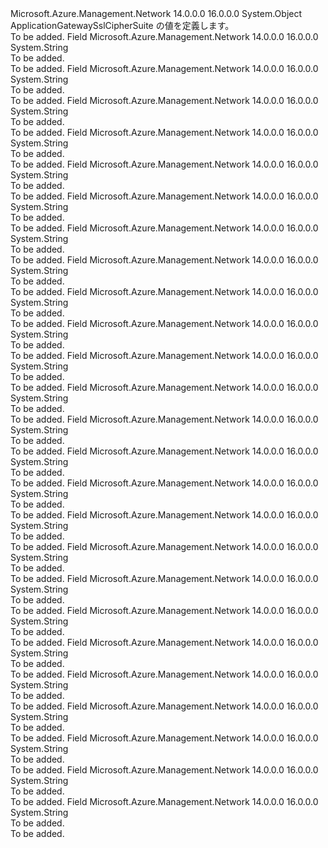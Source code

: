 <Type Name="ApplicationGatewaySslCipherSuite" FullName="Microsoft.Azure.Management.Network.Models.ApplicationGatewaySslCipherSuite">
  <TypeSignature Language="C#" Value="public static class ApplicationGatewaySslCipherSuite" />
  <TypeSignature Language="ILAsm" Value=".class public auto ansi abstract sealed beforefieldinit ApplicationGatewaySslCipherSuite extends System.Object" />
  <TypeSignature Language="DocId" Value="T:Microsoft.Azure.Management.Network.Models.ApplicationGatewaySslCipherSuite" />
  <TypeSignature Language="VB.NET" Value="Public Class ApplicationGatewaySslCipherSuite" />
  <TypeSignature Language="F#" Value="type ApplicationGatewaySslCipherSuite = class" />
  <AssemblyInfo>
    <AssemblyName>Microsoft.Azure.Management.Network</AssemblyName>
    <AssemblyVersion>14.0.0.0</AssemblyVersion>
    <AssemblyVersion>16.0.0.0</AssemblyVersion>
  </AssemblyInfo>
  <Base>
    <BaseTypeName>System.Object</BaseTypeName>
  </Base>
  <Interfaces />
  <Docs>
    <summary>
            ApplicationGatewaySslCipherSuite の値を定義します。
            </summary>
    <remarks>To be added.</remarks>
  </Docs>
  <Members>
    <Member MemberName="TLSDHEDSSWITHAES128CBCSHA">
      <MemberSignature Language="C#" Value="public const string TLSDHEDSSWITHAES128CBCSHA;" />
      <MemberSignature Language="ILAsm" Value=".field public static literal string TLSDHEDSSWITHAES128CBCSHA" />
      <MemberSignature Language="DocId" Value="F:Microsoft.Azure.Management.Network.Models.ApplicationGatewaySslCipherSuite.TLSDHEDSSWITHAES128CBCSHA" />
      <MemberSignature Language="VB.NET" Value="Public Const TLSDHEDSSWITHAES128CBCSHA As String " />
      <MemberSignature Language="F#" Value="val mutable TLSDHEDSSWITHAES128CBCSHA : string" Usage="Microsoft.Azure.Management.Network.Models.ApplicationGatewaySslCipherSuite.TLSDHEDSSWITHAES128CBCSHA" />
      <MemberType>Field</MemberType>
      <AssemblyInfo>
        <AssemblyName>Microsoft.Azure.Management.Network</AssemblyName>
        <AssemblyVersion>14.0.0.0</AssemblyVersion>
        <AssemblyVersion>16.0.0.0</AssemblyVersion>
      </AssemblyInfo>
      <ReturnValue>
        <ReturnType>System.String</ReturnType>
      </ReturnValue>
      <Docs>
        <summary>To be added.</summary>
        <remarks>To be added.</remarks>
      </Docs>
    </Member>
    <Member MemberName="TLSDHEDSSWITHAES128CBCSHA256">
      <MemberSignature Language="C#" Value="public const string TLSDHEDSSWITHAES128CBCSHA256;" />
      <MemberSignature Language="ILAsm" Value=".field public static literal string TLSDHEDSSWITHAES128CBCSHA256" />
      <MemberSignature Language="DocId" Value="F:Microsoft.Azure.Management.Network.Models.ApplicationGatewaySslCipherSuite.TLSDHEDSSWITHAES128CBCSHA256" />
      <MemberSignature Language="VB.NET" Value="Public Const TLSDHEDSSWITHAES128CBCSHA256 As String " />
      <MemberSignature Language="F#" Value="val mutable TLSDHEDSSWITHAES128CBCSHA256 : string" Usage="Microsoft.Azure.Management.Network.Models.ApplicationGatewaySslCipherSuite.TLSDHEDSSWITHAES128CBCSHA256" />
      <MemberType>Field</MemberType>
      <AssemblyInfo>
        <AssemblyName>Microsoft.Azure.Management.Network</AssemblyName>
        <AssemblyVersion>14.0.0.0</AssemblyVersion>
        <AssemblyVersion>16.0.0.0</AssemblyVersion>
      </AssemblyInfo>
      <ReturnValue>
        <ReturnType>System.String</ReturnType>
      </ReturnValue>
      <Docs>
        <summary>To be added.</summary>
        <remarks>To be added.</remarks>
      </Docs>
    </Member>
    <Member MemberName="TLSDHEDSSWITHAES256CBCSHA">
      <MemberSignature Language="C#" Value="public const string TLSDHEDSSWITHAES256CBCSHA;" />
      <MemberSignature Language="ILAsm" Value=".field public static literal string TLSDHEDSSWITHAES256CBCSHA" />
      <MemberSignature Language="DocId" Value="F:Microsoft.Azure.Management.Network.Models.ApplicationGatewaySslCipherSuite.TLSDHEDSSWITHAES256CBCSHA" />
      <MemberSignature Language="VB.NET" Value="Public Const TLSDHEDSSWITHAES256CBCSHA As String " />
      <MemberSignature Language="F#" Value="val mutable TLSDHEDSSWITHAES256CBCSHA : string" Usage="Microsoft.Azure.Management.Network.Models.ApplicationGatewaySslCipherSuite.TLSDHEDSSWITHAES256CBCSHA" />
      <MemberType>Field</MemberType>
      <AssemblyInfo>
        <AssemblyName>Microsoft.Azure.Management.Network</AssemblyName>
        <AssemblyVersion>14.0.0.0</AssemblyVersion>
        <AssemblyVersion>16.0.0.0</AssemblyVersion>
      </AssemblyInfo>
      <ReturnValue>
        <ReturnType>System.String</ReturnType>
      </ReturnValue>
      <Docs>
        <summary>To be added.</summary>
        <remarks>To be added.</remarks>
      </Docs>
    </Member>
    <Member MemberName="TLSDHEDSSWITHAES256CBCSHA256">
      <MemberSignature Language="C#" Value="public const string TLSDHEDSSWITHAES256CBCSHA256;" />
      <MemberSignature Language="ILAsm" Value=".field public static literal string TLSDHEDSSWITHAES256CBCSHA256" />
      <MemberSignature Language="DocId" Value="F:Microsoft.Azure.Management.Network.Models.ApplicationGatewaySslCipherSuite.TLSDHEDSSWITHAES256CBCSHA256" />
      <MemberSignature Language="VB.NET" Value="Public Const TLSDHEDSSWITHAES256CBCSHA256 As String " />
      <MemberSignature Language="F#" Value="val mutable TLSDHEDSSWITHAES256CBCSHA256 : string" Usage="Microsoft.Azure.Management.Network.Models.ApplicationGatewaySslCipherSuite.TLSDHEDSSWITHAES256CBCSHA256" />
      <MemberType>Field</MemberType>
      <AssemblyInfo>
        <AssemblyName>Microsoft.Azure.Management.Network</AssemblyName>
        <AssemblyVersion>14.0.0.0</AssemblyVersion>
        <AssemblyVersion>16.0.0.0</AssemblyVersion>
      </AssemblyInfo>
      <ReturnValue>
        <ReturnType>System.String</ReturnType>
      </ReturnValue>
      <Docs>
        <summary>To be added.</summary>
        <remarks>To be added.</remarks>
      </Docs>
    </Member>
    <Member MemberName="TLSDHERSAWITHAES128CBCSHA">
      <MemberSignature Language="C#" Value="public const string TLSDHERSAWITHAES128CBCSHA;" />
      <MemberSignature Language="ILAsm" Value=".field public static literal string TLSDHERSAWITHAES128CBCSHA" />
      <MemberSignature Language="DocId" Value="F:Microsoft.Azure.Management.Network.Models.ApplicationGatewaySslCipherSuite.TLSDHERSAWITHAES128CBCSHA" />
      <MemberSignature Language="VB.NET" Value="Public Const TLSDHERSAWITHAES128CBCSHA As String " />
      <MemberSignature Language="F#" Value="val mutable TLSDHERSAWITHAES128CBCSHA : string" Usage="Microsoft.Azure.Management.Network.Models.ApplicationGatewaySslCipherSuite.TLSDHERSAWITHAES128CBCSHA" />
      <MemberType>Field</MemberType>
      <AssemblyInfo>
        <AssemblyName>Microsoft.Azure.Management.Network</AssemblyName>
        <AssemblyVersion>14.0.0.0</AssemblyVersion>
        <AssemblyVersion>16.0.0.0</AssemblyVersion>
      </AssemblyInfo>
      <ReturnValue>
        <ReturnType>System.String</ReturnType>
      </ReturnValue>
      <Docs>
        <summary>To be added.</summary>
        <remarks>To be added.</remarks>
      </Docs>
    </Member>
    <Member MemberName="TLSDHERSAWITHAES128GCMSHA256">
      <MemberSignature Language="C#" Value="public const string TLSDHERSAWITHAES128GCMSHA256;" />
      <MemberSignature Language="ILAsm" Value=".field public static literal string TLSDHERSAWITHAES128GCMSHA256" />
      <MemberSignature Language="DocId" Value="F:Microsoft.Azure.Management.Network.Models.ApplicationGatewaySslCipherSuite.TLSDHERSAWITHAES128GCMSHA256" />
      <MemberSignature Language="VB.NET" Value="Public Const TLSDHERSAWITHAES128GCMSHA256 As String " />
      <MemberSignature Language="F#" Value="val mutable TLSDHERSAWITHAES128GCMSHA256 : string" Usage="Microsoft.Azure.Management.Network.Models.ApplicationGatewaySslCipherSuite.TLSDHERSAWITHAES128GCMSHA256" />
      <MemberType>Field</MemberType>
      <AssemblyInfo>
        <AssemblyName>Microsoft.Azure.Management.Network</AssemblyName>
        <AssemblyVersion>14.0.0.0</AssemblyVersion>
        <AssemblyVersion>16.0.0.0</AssemblyVersion>
      </AssemblyInfo>
      <ReturnValue>
        <ReturnType>System.String</ReturnType>
      </ReturnValue>
      <Docs>
        <summary>To be added.</summary>
        <remarks>To be added.</remarks>
      </Docs>
    </Member>
    <Member MemberName="TLSDHERSAWITHAES256CBCSHA">
      <MemberSignature Language="C#" Value="public const string TLSDHERSAWITHAES256CBCSHA;" />
      <MemberSignature Language="ILAsm" Value=".field public static literal string TLSDHERSAWITHAES256CBCSHA" />
      <MemberSignature Language="DocId" Value="F:Microsoft.Azure.Management.Network.Models.ApplicationGatewaySslCipherSuite.TLSDHERSAWITHAES256CBCSHA" />
      <MemberSignature Language="VB.NET" Value="Public Const TLSDHERSAWITHAES256CBCSHA As String " />
      <MemberSignature Language="F#" Value="val mutable TLSDHERSAWITHAES256CBCSHA : string" Usage="Microsoft.Azure.Management.Network.Models.ApplicationGatewaySslCipherSuite.TLSDHERSAWITHAES256CBCSHA" />
      <MemberType>Field</MemberType>
      <AssemblyInfo>
        <AssemblyName>Microsoft.Azure.Management.Network</AssemblyName>
        <AssemblyVersion>14.0.0.0</AssemblyVersion>
        <AssemblyVersion>16.0.0.0</AssemblyVersion>
      </AssemblyInfo>
      <ReturnValue>
        <ReturnType>System.String</ReturnType>
      </ReturnValue>
      <Docs>
        <summary>To be added.</summary>
        <remarks>To be added.</remarks>
      </Docs>
    </Member>
    <Member MemberName="TLSDHERSAWITHAES256GCMSHA384">
      <MemberSignature Language="C#" Value="public const string TLSDHERSAWITHAES256GCMSHA384;" />
      <MemberSignature Language="ILAsm" Value=".field public static literal string TLSDHERSAWITHAES256GCMSHA384" />
      <MemberSignature Language="DocId" Value="F:Microsoft.Azure.Management.Network.Models.ApplicationGatewaySslCipherSuite.TLSDHERSAWITHAES256GCMSHA384" />
      <MemberSignature Language="VB.NET" Value="Public Const TLSDHERSAWITHAES256GCMSHA384 As String " />
      <MemberSignature Language="F#" Value="val mutable TLSDHERSAWITHAES256GCMSHA384 : string" Usage="Microsoft.Azure.Management.Network.Models.ApplicationGatewaySslCipherSuite.TLSDHERSAWITHAES256GCMSHA384" />
      <MemberType>Field</MemberType>
      <AssemblyInfo>
        <AssemblyName>Microsoft.Azure.Management.Network</AssemblyName>
        <AssemblyVersion>14.0.0.0</AssemblyVersion>
        <AssemblyVersion>16.0.0.0</AssemblyVersion>
      </AssemblyInfo>
      <ReturnValue>
        <ReturnType>System.String</ReturnType>
      </ReturnValue>
      <Docs>
        <summary>To be added.</summary>
        <remarks>To be added.</remarks>
      </Docs>
    </Member>
    <Member MemberName="TLSECDHEECDSAWITHAES128CBCSHA">
      <MemberSignature Language="C#" Value="public const string TLSECDHEECDSAWITHAES128CBCSHA;" />
      <MemberSignature Language="ILAsm" Value=".field public static literal string TLSECDHEECDSAWITHAES128CBCSHA" />
      <MemberSignature Language="DocId" Value="F:Microsoft.Azure.Management.Network.Models.ApplicationGatewaySslCipherSuite.TLSECDHEECDSAWITHAES128CBCSHA" />
      <MemberSignature Language="VB.NET" Value="Public Const TLSECDHEECDSAWITHAES128CBCSHA As String " />
      <MemberSignature Language="F#" Value="val mutable TLSECDHEECDSAWITHAES128CBCSHA : string" Usage="Microsoft.Azure.Management.Network.Models.ApplicationGatewaySslCipherSuite.TLSECDHEECDSAWITHAES128CBCSHA" />
      <MemberType>Field</MemberType>
      <AssemblyInfo>
        <AssemblyName>Microsoft.Azure.Management.Network</AssemblyName>
        <AssemblyVersion>14.0.0.0</AssemblyVersion>
        <AssemblyVersion>16.0.0.0</AssemblyVersion>
      </AssemblyInfo>
      <ReturnValue>
        <ReturnType>System.String</ReturnType>
      </ReturnValue>
      <Docs>
        <summary>To be added.</summary>
        <remarks>To be added.</remarks>
      </Docs>
    </Member>
    <Member MemberName="TLSECDHEECDSAWITHAES128CBCSHA256">
      <MemberSignature Language="C#" Value="public const string TLSECDHEECDSAWITHAES128CBCSHA256;" />
      <MemberSignature Language="ILAsm" Value=".field public static literal string TLSECDHEECDSAWITHAES128CBCSHA256" />
      <MemberSignature Language="DocId" Value="F:Microsoft.Azure.Management.Network.Models.ApplicationGatewaySslCipherSuite.TLSECDHEECDSAWITHAES128CBCSHA256" />
      <MemberSignature Language="VB.NET" Value="Public Const TLSECDHEECDSAWITHAES128CBCSHA256 As String " />
      <MemberSignature Language="F#" Value="val mutable TLSECDHEECDSAWITHAES128CBCSHA256 : string" Usage="Microsoft.Azure.Management.Network.Models.ApplicationGatewaySslCipherSuite.TLSECDHEECDSAWITHAES128CBCSHA256" />
      <MemberType>Field</MemberType>
      <AssemblyInfo>
        <AssemblyName>Microsoft.Azure.Management.Network</AssemblyName>
        <AssemblyVersion>14.0.0.0</AssemblyVersion>
        <AssemblyVersion>16.0.0.0</AssemblyVersion>
      </AssemblyInfo>
      <ReturnValue>
        <ReturnType>System.String</ReturnType>
      </ReturnValue>
      <Docs>
        <summary>To be added.</summary>
        <remarks>To be added.</remarks>
      </Docs>
    </Member>
    <Member MemberName="TLSECDHEECDSAWITHAES128GCMSHA256">
      <MemberSignature Language="C#" Value="public const string TLSECDHEECDSAWITHAES128GCMSHA256;" />
      <MemberSignature Language="ILAsm" Value=".field public static literal string TLSECDHEECDSAWITHAES128GCMSHA256" />
      <MemberSignature Language="DocId" Value="F:Microsoft.Azure.Management.Network.Models.ApplicationGatewaySslCipherSuite.TLSECDHEECDSAWITHAES128GCMSHA256" />
      <MemberSignature Language="VB.NET" Value="Public Const TLSECDHEECDSAWITHAES128GCMSHA256 As String " />
      <MemberSignature Language="F#" Value="val mutable TLSECDHEECDSAWITHAES128GCMSHA256 : string" Usage="Microsoft.Azure.Management.Network.Models.ApplicationGatewaySslCipherSuite.TLSECDHEECDSAWITHAES128GCMSHA256" />
      <MemberType>Field</MemberType>
      <AssemblyInfo>
        <AssemblyName>Microsoft.Azure.Management.Network</AssemblyName>
        <AssemblyVersion>14.0.0.0</AssemblyVersion>
        <AssemblyVersion>16.0.0.0</AssemblyVersion>
      </AssemblyInfo>
      <ReturnValue>
        <ReturnType>System.String</ReturnType>
      </ReturnValue>
      <Docs>
        <summary>To be added.</summary>
        <remarks>To be added.</remarks>
      </Docs>
    </Member>
    <Member MemberName="TLSECDHEECDSAWITHAES256CBCSHA">
      <MemberSignature Language="C#" Value="public const string TLSECDHEECDSAWITHAES256CBCSHA;" />
      <MemberSignature Language="ILAsm" Value=".field public static literal string TLSECDHEECDSAWITHAES256CBCSHA" />
      <MemberSignature Language="DocId" Value="F:Microsoft.Azure.Management.Network.Models.ApplicationGatewaySslCipherSuite.TLSECDHEECDSAWITHAES256CBCSHA" />
      <MemberSignature Language="VB.NET" Value="Public Const TLSECDHEECDSAWITHAES256CBCSHA As String " />
      <MemberSignature Language="F#" Value="val mutable TLSECDHEECDSAWITHAES256CBCSHA : string" Usage="Microsoft.Azure.Management.Network.Models.ApplicationGatewaySslCipherSuite.TLSECDHEECDSAWITHAES256CBCSHA" />
      <MemberType>Field</MemberType>
      <AssemblyInfo>
        <AssemblyName>Microsoft.Azure.Management.Network</AssemblyName>
        <AssemblyVersion>14.0.0.0</AssemblyVersion>
        <AssemblyVersion>16.0.0.0</AssemblyVersion>
      </AssemblyInfo>
      <ReturnValue>
        <ReturnType>System.String</ReturnType>
      </ReturnValue>
      <Docs>
        <summary>To be added.</summary>
        <remarks>To be added.</remarks>
      </Docs>
    </Member>
    <Member MemberName="TLSECDHEECDSAWITHAES256CBCSHA384">
      <MemberSignature Language="C#" Value="public const string TLSECDHEECDSAWITHAES256CBCSHA384;" />
      <MemberSignature Language="ILAsm" Value=".field public static literal string TLSECDHEECDSAWITHAES256CBCSHA384" />
      <MemberSignature Language="DocId" Value="F:Microsoft.Azure.Management.Network.Models.ApplicationGatewaySslCipherSuite.TLSECDHEECDSAWITHAES256CBCSHA384" />
      <MemberSignature Language="VB.NET" Value="Public Const TLSECDHEECDSAWITHAES256CBCSHA384 As String " />
      <MemberSignature Language="F#" Value="val mutable TLSECDHEECDSAWITHAES256CBCSHA384 : string" Usage="Microsoft.Azure.Management.Network.Models.ApplicationGatewaySslCipherSuite.TLSECDHEECDSAWITHAES256CBCSHA384" />
      <MemberType>Field</MemberType>
      <AssemblyInfo>
        <AssemblyName>Microsoft.Azure.Management.Network</AssemblyName>
        <AssemblyVersion>14.0.0.0</AssemblyVersion>
        <AssemblyVersion>16.0.0.0</AssemblyVersion>
      </AssemblyInfo>
      <ReturnValue>
        <ReturnType>System.String</ReturnType>
      </ReturnValue>
      <Docs>
        <summary>To be added.</summary>
        <remarks>To be added.</remarks>
      </Docs>
    </Member>
    <Member MemberName="TLSECDHEECDSAWITHAES256GCMSHA384">
      <MemberSignature Language="C#" Value="public const string TLSECDHEECDSAWITHAES256GCMSHA384;" />
      <MemberSignature Language="ILAsm" Value=".field public static literal string TLSECDHEECDSAWITHAES256GCMSHA384" />
      <MemberSignature Language="DocId" Value="F:Microsoft.Azure.Management.Network.Models.ApplicationGatewaySslCipherSuite.TLSECDHEECDSAWITHAES256GCMSHA384" />
      <MemberSignature Language="VB.NET" Value="Public Const TLSECDHEECDSAWITHAES256GCMSHA384 As String " />
      <MemberSignature Language="F#" Value="val mutable TLSECDHEECDSAWITHAES256GCMSHA384 : string" Usage="Microsoft.Azure.Management.Network.Models.ApplicationGatewaySslCipherSuite.TLSECDHEECDSAWITHAES256GCMSHA384" />
      <MemberType>Field</MemberType>
      <AssemblyInfo>
        <AssemblyName>Microsoft.Azure.Management.Network</AssemblyName>
        <AssemblyVersion>14.0.0.0</AssemblyVersion>
        <AssemblyVersion>16.0.0.0</AssemblyVersion>
      </AssemblyInfo>
      <ReturnValue>
        <ReturnType>System.String</ReturnType>
      </ReturnValue>
      <Docs>
        <summary>To be added.</summary>
        <remarks>To be added.</remarks>
      </Docs>
    </Member>
    <Member MemberName="TLSECDHERSAWITHAES128CBCSHA">
      <MemberSignature Language="C#" Value="public const string TLSECDHERSAWITHAES128CBCSHA;" />
      <MemberSignature Language="ILAsm" Value=".field public static literal string TLSECDHERSAWITHAES128CBCSHA" />
      <MemberSignature Language="DocId" Value="F:Microsoft.Azure.Management.Network.Models.ApplicationGatewaySslCipherSuite.TLSECDHERSAWITHAES128CBCSHA" />
      <MemberSignature Language="VB.NET" Value="Public Const TLSECDHERSAWITHAES128CBCSHA As String " />
      <MemberSignature Language="F#" Value="val mutable TLSECDHERSAWITHAES128CBCSHA : string" Usage="Microsoft.Azure.Management.Network.Models.ApplicationGatewaySslCipherSuite.TLSECDHERSAWITHAES128CBCSHA" />
      <MemberType>Field</MemberType>
      <AssemblyInfo>
        <AssemblyName>Microsoft.Azure.Management.Network</AssemblyName>
        <AssemblyVersion>14.0.0.0</AssemblyVersion>
        <AssemblyVersion>16.0.0.0</AssemblyVersion>
      </AssemblyInfo>
      <ReturnValue>
        <ReturnType>System.String</ReturnType>
      </ReturnValue>
      <Docs>
        <summary>To be added.</summary>
        <remarks>To be added.</remarks>
      </Docs>
    </Member>
    <Member MemberName="TLSECDHERSAWITHAES128CBCSHA256">
      <MemberSignature Language="C#" Value="public const string TLSECDHERSAWITHAES128CBCSHA256;" />
      <MemberSignature Language="ILAsm" Value=".field public static literal string TLSECDHERSAWITHAES128CBCSHA256" />
      <MemberSignature Language="DocId" Value="F:Microsoft.Azure.Management.Network.Models.ApplicationGatewaySslCipherSuite.TLSECDHERSAWITHAES128CBCSHA256" />
      <MemberSignature Language="VB.NET" Value="Public Const TLSECDHERSAWITHAES128CBCSHA256 As String " />
      <MemberSignature Language="F#" Value="val mutable TLSECDHERSAWITHAES128CBCSHA256 : string" Usage="Microsoft.Azure.Management.Network.Models.ApplicationGatewaySslCipherSuite.TLSECDHERSAWITHAES128CBCSHA256" />
      <MemberType>Field</MemberType>
      <AssemblyInfo>
        <AssemblyName>Microsoft.Azure.Management.Network</AssemblyName>
        <AssemblyVersion>14.0.0.0</AssemblyVersion>
        <AssemblyVersion>16.0.0.0</AssemblyVersion>
      </AssemblyInfo>
      <ReturnValue>
        <ReturnType>System.String</ReturnType>
      </ReturnValue>
      <Docs>
        <summary>To be added.</summary>
        <remarks>To be added.</remarks>
      </Docs>
    </Member>
    <Member MemberName="TLSECDHERSAWITHAES256CBCSHA">
      <MemberSignature Language="C#" Value="public const string TLSECDHERSAWITHAES256CBCSHA;" />
      <MemberSignature Language="ILAsm" Value=".field public static literal string TLSECDHERSAWITHAES256CBCSHA" />
      <MemberSignature Language="DocId" Value="F:Microsoft.Azure.Management.Network.Models.ApplicationGatewaySslCipherSuite.TLSECDHERSAWITHAES256CBCSHA" />
      <MemberSignature Language="VB.NET" Value="Public Const TLSECDHERSAWITHAES256CBCSHA As String " />
      <MemberSignature Language="F#" Value="val mutable TLSECDHERSAWITHAES256CBCSHA : string" Usage="Microsoft.Azure.Management.Network.Models.ApplicationGatewaySslCipherSuite.TLSECDHERSAWITHAES256CBCSHA" />
      <MemberType>Field</MemberType>
      <AssemblyInfo>
        <AssemblyName>Microsoft.Azure.Management.Network</AssemblyName>
        <AssemblyVersion>14.0.0.0</AssemblyVersion>
        <AssemblyVersion>16.0.0.0</AssemblyVersion>
      </AssemblyInfo>
      <ReturnValue>
        <ReturnType>System.String</ReturnType>
      </ReturnValue>
      <Docs>
        <summary>To be added.</summary>
        <remarks>To be added.</remarks>
      </Docs>
    </Member>
    <Member MemberName="TLSECDHERSAWITHAES256CBCSHA384">
      <MemberSignature Language="C#" Value="public const string TLSECDHERSAWITHAES256CBCSHA384;" />
      <MemberSignature Language="ILAsm" Value=".field public static literal string TLSECDHERSAWITHAES256CBCSHA384" />
      <MemberSignature Language="DocId" Value="F:Microsoft.Azure.Management.Network.Models.ApplicationGatewaySslCipherSuite.TLSECDHERSAWITHAES256CBCSHA384" />
      <MemberSignature Language="VB.NET" Value="Public Const TLSECDHERSAWITHAES256CBCSHA384 As String " />
      <MemberSignature Language="F#" Value="val mutable TLSECDHERSAWITHAES256CBCSHA384 : string" Usage="Microsoft.Azure.Management.Network.Models.ApplicationGatewaySslCipherSuite.TLSECDHERSAWITHAES256CBCSHA384" />
      <MemberType>Field</MemberType>
      <AssemblyInfo>
        <AssemblyName>Microsoft.Azure.Management.Network</AssemblyName>
        <AssemblyVersion>14.0.0.0</AssemblyVersion>
        <AssemblyVersion>16.0.0.0</AssemblyVersion>
      </AssemblyInfo>
      <ReturnValue>
        <ReturnType>System.String</ReturnType>
      </ReturnValue>
      <Docs>
        <summary>To be added.</summary>
        <remarks>To be added.</remarks>
      </Docs>
    </Member>
    <Member MemberName="TLSRSAWITH3DESEDECBCSHA">
      <MemberSignature Language="C#" Value="public const string TLSRSAWITH3DESEDECBCSHA;" />
      <MemberSignature Language="ILAsm" Value=".field public static literal string TLSRSAWITH3DESEDECBCSHA" />
      <MemberSignature Language="DocId" Value="F:Microsoft.Azure.Management.Network.Models.ApplicationGatewaySslCipherSuite.TLSRSAWITH3DESEDECBCSHA" />
      <MemberSignature Language="VB.NET" Value="Public Const TLSRSAWITH3DESEDECBCSHA As String " />
      <MemberSignature Language="F#" Value="val mutable TLSRSAWITH3DESEDECBCSHA : string" Usage="Microsoft.Azure.Management.Network.Models.ApplicationGatewaySslCipherSuite.TLSRSAWITH3DESEDECBCSHA" />
      <MemberType>Field</MemberType>
      <AssemblyInfo>
        <AssemblyName>Microsoft.Azure.Management.Network</AssemblyName>
        <AssemblyVersion>14.0.0.0</AssemblyVersion>
        <AssemblyVersion>16.0.0.0</AssemblyVersion>
      </AssemblyInfo>
      <ReturnValue>
        <ReturnType>System.String</ReturnType>
      </ReturnValue>
      <Docs>
        <summary>To be added.</summary>
        <remarks>To be added.</remarks>
      </Docs>
    </Member>
    <Member MemberName="TLSRSAWITHAES128CBCSHA">
      <MemberSignature Language="C#" Value="public const string TLSRSAWITHAES128CBCSHA;" />
      <MemberSignature Language="ILAsm" Value=".field public static literal string TLSRSAWITHAES128CBCSHA" />
      <MemberSignature Language="DocId" Value="F:Microsoft.Azure.Management.Network.Models.ApplicationGatewaySslCipherSuite.TLSRSAWITHAES128CBCSHA" />
      <MemberSignature Language="VB.NET" Value="Public Const TLSRSAWITHAES128CBCSHA As String " />
      <MemberSignature Language="F#" Value="val mutable TLSRSAWITHAES128CBCSHA : string" Usage="Microsoft.Azure.Management.Network.Models.ApplicationGatewaySslCipherSuite.TLSRSAWITHAES128CBCSHA" />
      <MemberType>Field</MemberType>
      <AssemblyInfo>
        <AssemblyName>Microsoft.Azure.Management.Network</AssemblyName>
        <AssemblyVersion>14.0.0.0</AssemblyVersion>
        <AssemblyVersion>16.0.0.0</AssemblyVersion>
      </AssemblyInfo>
      <ReturnValue>
        <ReturnType>System.String</ReturnType>
      </ReturnValue>
      <Docs>
        <summary>To be added.</summary>
        <remarks>To be added.</remarks>
      </Docs>
    </Member>
    <Member MemberName="TLSRSAWITHAES128CBCSHA256">
      <MemberSignature Language="C#" Value="public const string TLSRSAWITHAES128CBCSHA256;" />
      <MemberSignature Language="ILAsm" Value=".field public static literal string TLSRSAWITHAES128CBCSHA256" />
      <MemberSignature Language="DocId" Value="F:Microsoft.Azure.Management.Network.Models.ApplicationGatewaySslCipherSuite.TLSRSAWITHAES128CBCSHA256" />
      <MemberSignature Language="VB.NET" Value="Public Const TLSRSAWITHAES128CBCSHA256 As String " />
      <MemberSignature Language="F#" Value="val mutable TLSRSAWITHAES128CBCSHA256 : string" Usage="Microsoft.Azure.Management.Network.Models.ApplicationGatewaySslCipherSuite.TLSRSAWITHAES128CBCSHA256" />
      <MemberType>Field</MemberType>
      <AssemblyInfo>
        <AssemblyName>Microsoft.Azure.Management.Network</AssemblyName>
        <AssemblyVersion>14.0.0.0</AssemblyVersion>
        <AssemblyVersion>16.0.0.0</AssemblyVersion>
      </AssemblyInfo>
      <ReturnValue>
        <ReturnType>System.String</ReturnType>
      </ReturnValue>
      <Docs>
        <summary>To be added.</summary>
        <remarks>To be added.</remarks>
      </Docs>
    </Member>
    <Member MemberName="TLSRSAWITHAES128GCMSHA256">
      <MemberSignature Language="C#" Value="public const string TLSRSAWITHAES128GCMSHA256;" />
      <MemberSignature Language="ILAsm" Value=".field public static literal string TLSRSAWITHAES128GCMSHA256" />
      <MemberSignature Language="DocId" Value="F:Microsoft.Azure.Management.Network.Models.ApplicationGatewaySslCipherSuite.TLSRSAWITHAES128GCMSHA256" />
      <MemberSignature Language="VB.NET" Value="Public Const TLSRSAWITHAES128GCMSHA256 As String " />
      <MemberSignature Language="F#" Value="val mutable TLSRSAWITHAES128GCMSHA256 : string" Usage="Microsoft.Azure.Management.Network.Models.ApplicationGatewaySslCipherSuite.TLSRSAWITHAES128GCMSHA256" />
      <MemberType>Field</MemberType>
      <AssemblyInfo>
        <AssemblyName>Microsoft.Azure.Management.Network</AssemblyName>
        <AssemblyVersion>14.0.0.0</AssemblyVersion>
        <AssemblyVersion>16.0.0.0</AssemblyVersion>
      </AssemblyInfo>
      <ReturnValue>
        <ReturnType>System.String</ReturnType>
      </ReturnValue>
      <Docs>
        <summary>To be added.</summary>
        <remarks>To be added.</remarks>
      </Docs>
    </Member>
    <Member MemberName="TLSRSAWITHAES256CBCSHA">
      <MemberSignature Language="C#" Value="public const string TLSRSAWITHAES256CBCSHA;" />
      <MemberSignature Language="ILAsm" Value=".field public static literal string TLSRSAWITHAES256CBCSHA" />
      <MemberSignature Language="DocId" Value="F:Microsoft.Azure.Management.Network.Models.ApplicationGatewaySslCipherSuite.TLSRSAWITHAES256CBCSHA" />
      <MemberSignature Language="VB.NET" Value="Public Const TLSRSAWITHAES256CBCSHA As String " />
      <MemberSignature Language="F#" Value="val mutable TLSRSAWITHAES256CBCSHA : string" Usage="Microsoft.Azure.Management.Network.Models.ApplicationGatewaySslCipherSuite.TLSRSAWITHAES256CBCSHA" />
      <MemberType>Field</MemberType>
      <AssemblyInfo>
        <AssemblyName>Microsoft.Azure.Management.Network</AssemblyName>
        <AssemblyVersion>14.0.0.0</AssemblyVersion>
        <AssemblyVersion>16.0.0.0</AssemblyVersion>
      </AssemblyInfo>
      <ReturnValue>
        <ReturnType>System.String</ReturnType>
      </ReturnValue>
      <Docs>
        <summary>To be added.</summary>
        <remarks>To be added.</remarks>
      </Docs>
    </Member>
    <Member MemberName="TLSRSAWITHAES256CBCSHA256">
      <MemberSignature Language="C#" Value="public const string TLSRSAWITHAES256CBCSHA256;" />
      <MemberSignature Language="ILAsm" Value=".field public static literal string TLSRSAWITHAES256CBCSHA256" />
      <MemberSignature Language="DocId" Value="F:Microsoft.Azure.Management.Network.Models.ApplicationGatewaySslCipherSuite.TLSRSAWITHAES256CBCSHA256" />
      <MemberSignature Language="VB.NET" Value="Public Const TLSRSAWITHAES256CBCSHA256 As String " />
      <MemberSignature Language="F#" Value="val mutable TLSRSAWITHAES256CBCSHA256 : string" Usage="Microsoft.Azure.Management.Network.Models.ApplicationGatewaySslCipherSuite.TLSRSAWITHAES256CBCSHA256" />
      <MemberType>Field</MemberType>
      <AssemblyInfo>
        <AssemblyName>Microsoft.Azure.Management.Network</AssemblyName>
        <AssemblyVersion>14.0.0.0</AssemblyVersion>
        <AssemblyVersion>16.0.0.0</AssemblyVersion>
      </AssemblyInfo>
      <ReturnValue>
        <ReturnType>System.String</ReturnType>
      </ReturnValue>
      <Docs>
        <summary>To be added.</summary>
        <remarks>To be added.</remarks>
      </Docs>
    </Member>
    <Member MemberName="TLSRSAWITHAES256GCMSHA384">
      <MemberSignature Language="C#" Value="public const string TLSRSAWITHAES256GCMSHA384;" />
      <MemberSignature Language="ILAsm" Value=".field public static literal string TLSRSAWITHAES256GCMSHA384" />
      <MemberSignature Language="DocId" Value="F:Microsoft.Azure.Management.Network.Models.ApplicationGatewaySslCipherSuite.TLSRSAWITHAES256GCMSHA384" />
      <MemberSignature Language="VB.NET" Value="Public Const TLSRSAWITHAES256GCMSHA384 As String " />
      <MemberSignature Language="F#" Value="val mutable TLSRSAWITHAES256GCMSHA384 : string" Usage="Microsoft.Azure.Management.Network.Models.ApplicationGatewaySslCipherSuite.TLSRSAWITHAES256GCMSHA384" />
      <MemberType>Field</MemberType>
      <AssemblyInfo>
        <AssemblyName>Microsoft.Azure.Management.Network</AssemblyName>
        <AssemblyVersion>14.0.0.0</AssemblyVersion>
        <AssemblyVersion>16.0.0.0</AssemblyVersion>
      </AssemblyInfo>
      <ReturnValue>
        <ReturnType>System.String</ReturnType>
      </ReturnValue>
      <Docs>
        <summary>To be added.</summary>
        <remarks>To be added.</remarks>
      </Docs>
    </Member>
  </Members>
</Type>